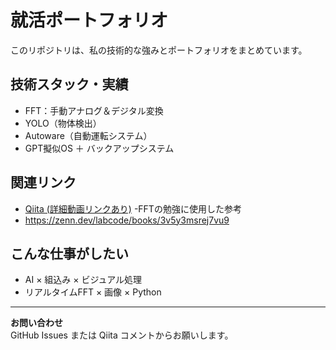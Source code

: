# 就活ポートフォリオ

このリポジトリは、私の技術的な強みとポートフォリオをまとめています。

## 技術スタック・実績
- FFT：手動アナログ＆デジタル変換
- YOLO（物体検出）
- Autoware（自動運転システム）
- GPT擬似OS ＋ バックアップシステム

## 関連リンク
- [Qiita (詳細動画リンクあり)](https://qiita.com/wd01x2oa)
-FFTの勉強に使用した参考
- https://zenn.dev/labcode/books/3v5y3msrej7vu9
## こんな仕事がしたい
- AI × 組込み × ビジュアル処理
- リアルタイムFFT × 画像 × Python

---

**お問い合わせ**  
GitHub Issues または Qiita コメントからお願いします。
